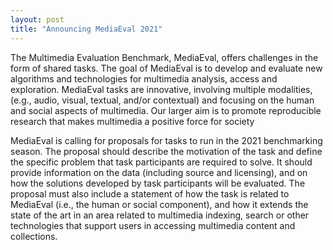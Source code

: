 ```yaml
---
layout: post
title: "Announcing MediaEval 2021"
---
```


The Multimedia Evaluation Benchmark, MediaEval, offers challenges in the form of shared tasks. The goal of MediaEval is to develop and evaluate new algorithms and technologies for multimedia analysis, access and exploration. MediaEval tasks are innovative, involving multiple modalities, (e.g., audio, visual, textual, and/or contextual) and focusing on the human and social aspects of multimedia. Our larger aim is to promote reproducible research that makes multimedia a positive force for society

MediaEval is calling for proposals for tasks to run in the 2021 benchmarking season. The proposal should describe the motivation of the task and define the specific problem that task participants are required to solve. It should provide information on the data (including source and licensing), and on how the solutions developed by task participants will be evaluated. The proposal must also include a statement of how the task is related to MediaEval (i.e., the human or social component), and how it extends the state of the art in an area related to multimedia indexing, search or other technologies that support users in accessing multimedia content and collections.

<!--- 
More information on the content/format of the proposal will appear here soon.

If you intend to submit a 2021 proposal, you are encouraged to contact Martha Larson m.larson (at) cs.ru.nl with an expression of intent, and a short description of your declared task. We will start to accept proposals in January and continue to accept them through March. (You should submit your full proposal as soon as possible to have maximum amount of time to disseminate information about your task to prospective task participants.)
--->
